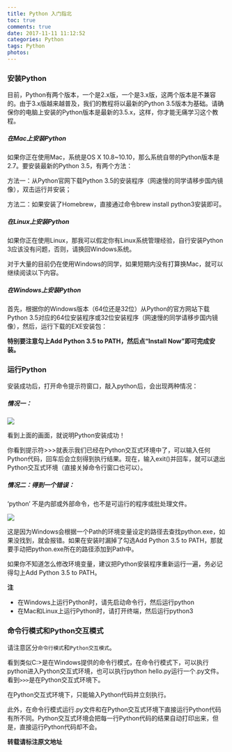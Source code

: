 ```yaml
---
title: Python 入门指北
toc: true
comments: true
date: 2017-11-11 11:12:52
categories: Python
tags: Python
photos:
---
```



<!--more-->

### 安装Python

目前，Python有两个版本，一个是2.x版，一个是3.x版，这两个版本是不兼容的。由于3.x版越来越普及，我们的教程将以最新的Python 3.5版本为基础。请确保你的电脑上安装的Python版本是最新的3.5.x，这样，你才能无痛学习这个教程。

##### 在Mac上安装Python

如果你正在使用Mac，系统是OS X 10.8~10.10，那么系统自带的Python版本是2.7。要安装最新的Python 3.5，有两个方法：

方法一：从Python官网下载Python 3.5的安装程序（网速慢的同学请移步国内镜像），双击运行并安装；

方法二：如果安装了Homebrew，直接通过命令brew install python3安装即可。

##### 在Linux上安装Python

如果你正在使用Linux，那我可以假定你有Linux系统管理经验，自行安装Python 3应该没有问题，否则，请换回Windows系统。

对于大量的目前仍在使用Windows的同学，如果短期内没有打算换Mac，就可以继续阅读以下内容。

##### 在Windows上安装Python

首先，根据你的Windows版本（64位还是32位）从Python的官方网站下载Python 3.5对应的64位安装程序或32位安装程序（网速慢的同学请移步国内镜像），然后，运行下载的EXE安装包：

**特别要注意勾上Add Python 3.5 to PATH，然后点“Install Now”即可完成安装。**

### 运行Python

安装成功后，打开命令提示符窗口，敲入python后，会出现两种情况：

##### 情况一：

![](https://ws4.sinaimg.cn/large/006tNc79gy1fldzle3hvrj30dl06fdfo.jpg)

看到上面的画面，就说明Python安装成功！

你看到提示符>>>就表示我们已经在Python交互式环境中了，可以输入任何Python代码，回车后会立刻得到执行结果。现在，输入exit()并回车，就可以退出Python交互式环境（直接关掉命令行窗口也可以）。

##### 情况二：得到一个错误：

‘python’ 不是内部或外部命令，也不是可运行的程序或批处理文件。

![](https://ws2.sinaimg.cn/large/006tNc79gy1fldzk2f0qrj30dl06fmwy.jpg)

这是因为Windows会根据一个Path的环境变量设定的路径去查找python.exe，如果没找到，就会报错。如果在安装时漏掉了勾选Add Python 3.5 to PATH，那就要手动把python.exe所在的路径添加到Path中。

如果你不知道怎么修改环境变量，建议把Python安装程序重新运行一遍，务必记得勾上Add Python 3.5 to PATH。

**注**

* 在Windows上运行Python时，请先启动命令行，然后运行python
* 在Mac和Linux上运行Python时，请打开终端，然后运行python3

### 命令行模式和Python交互模式

请注意区分`命令行模式`和`Python交互模式`。

看到类似C:\>是在Windows提供的命令行模式，在命令行模式下，可以执行python进入Python交互式环境，也可以执行python hello.py运行一个.py文件。看到`>>>`是在Python交互式环境下。

在Python交互式环境下，只能输入Python代码并立刻执行。

此外，在命令行模式运行.py文件和在Python交互式环境下直接运行Python代码有所不同。Python交互式环境会把每一行Python代码的结果自动打印出来，但是，直接运行Python代码却不会。


**转载请标注原文地址**

